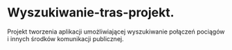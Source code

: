 # Wyszukiwanie-tras-projekt.
Projekt tworzenia aplikacji umożliwiającej wyszukiwanie połączeń pociągów i innych środków komunikacji publicznej.
